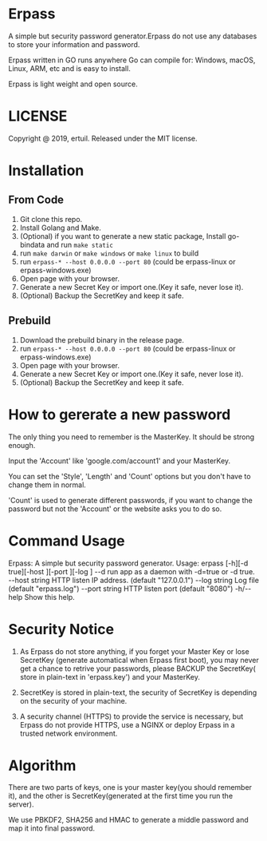 # Erpass
A simple but security password generator.Erpass do not use any databases to store your information and password.

Erpass written in GO runs anywhere Go can compile for: Windows, macOS, Linux, ARM, etc and is easy to install.

Erpass is light weight and open source.

# LICENSE 

Copyright @ 2019, ertuil. Released under the MIT license.

# Installation

## From Code
1. Git clone this repo.
2. Install Golang and Make.
3. (Optional) if you want to generate a new static package, Install go-bindata and run `make static`
4. run `make darwin` or `make windows` or `make linux` to build
5. run `erpass-* --host 0.0.0.0 --port 80` (could be erpass-linux or erpass-windows.exe) 
6. Open page with your browser.
7. Generate a new Secret Key or import one.(Key it safe, never lose it).
8. (Optional) Backup the SecretKey and keep it safe.

## Prebuild

1. Download the prebuild binary in the release page.
2. run `erpass-* --host 0.0.0.0 --port 80` (could be erpass-linux or erpass-windows.exe) 
3. Open page with your browser.
4. Generate a new Secret Key or import one.(Key it safe, never lose it).
5. (Optional) Backup the SecretKey and keep it safe.


# How to gererate a new password

The only thing you need to remember is the MasterKey. It should be strong enough.

Input the 'Account' like 'google.com/account1' and your MasterKey.

You can set the 'Style', 'Length' and 'Count' options but you don't have to change them in normal.

'Count' is used to generate different passwords, if you want to change the password but not the 'Account' or the website asks you to do so.

# Command Usage

Erpass: A simple but security password generator.
Usage: erpass [-h][-d true][-host <host>][-port <port>][-log <logfile>]
        --d    run app as a daemon with -d=true or -d true.
        --host string
                  HTTP listen IP address. (default "127.0.0.1")
        --log string
                  Log file (default "erpass.log")
        --port string
                  HTTP listen port (default "8080")
        -h/--help Show this help.

# Security Notice

1. As Erpass do not store anything, if you forget your Master Key or lose SecretKey (generate automatical when Erpass first boot), you may 
never get a chance to retrive your passwords, please BACKUP the SecretKey( store in plain-text in 'erpass.key') and your MasterKey.

2. SecretKey is stored in plain-text, the security of SecretKey is depending on the security of your machine.

3. A security channel (HTTPS) to provide the service is necessary, but Erpass do not provide HTTPS, use a NGINX or deploy Erpass in a trusted network environment.

# Algorithm

There are two parts of keys, one is your master key(you should remember it), and the other is SecretKey(generated at the first time you run the server).

We use PBKDF2, SHA256 and HMAC to generate a middle password and map it 
into final password.
